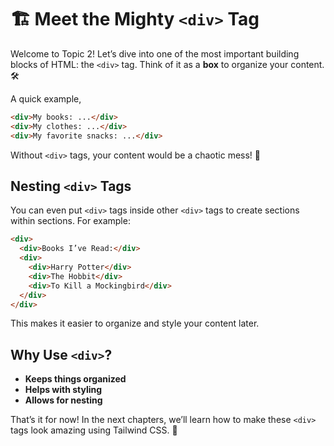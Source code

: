 # 🏗️ Meet the Mighty `<div>` Tag

Welcome to Topic 2! Let’s dive into one of the most important building blocks of HTML: the `<div>` tag. Think of it as a **box** to organize your content. 🛠️

A quick example,

```html
<div>My books: ...</div>
<div>My clothes: ...</div>
<div>My favorite snacks: ...</div>
```

Without `<div>` tags, your content would be a chaotic mess! 🎈

## Nesting `<div>` Tags

You can even put `<div>` tags inside other `<div>` tags to create sections within sections. For example:

```html
<div>
  <div>Books I’ve Read:</div>
  <div>
    <div>Harry Potter</div>
    <div>The Hobbit</div>
    <div>To Kill a Mockingbird</div>
  </div>
</div>
```

This makes it easier to organize and style your content later.

## Why Use `<div>`?

- **Keeps things organized**
- **Helps with styling**
- **Allows for nesting**

That’s it for now! In the next chapters, we’ll learn how to make these `<div>` tags look amazing using Tailwind CSS. 🚀
 